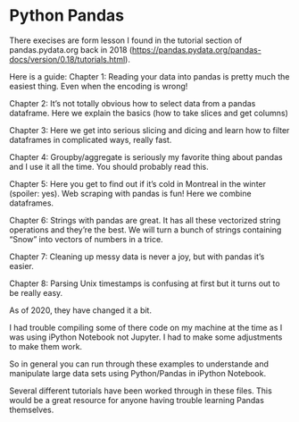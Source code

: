 # Python Pandas

There execises are form lesson I found in the tutorial section of pandas.pydata.org back in 2018 (https://pandas.pydata.org/pandas-docs/version/0.18/tutorials.html).

Here is a guide:
Chapter 1: Reading your data into pandas is pretty much the easiest thing. Even when the encoding is wrong!

Chapter 2: It’s not totally obvious how to select data from a pandas dataframe. Here we explain the basics (how to take slices and get columns)

Chapter 3: Here we get into serious slicing and dicing and learn how to filter dataframes in complicated ways, really fast.

Chapter 4: Groupby/aggregate is seriously my favorite thing about pandas and I use it all the time. You should probably read this.

Chapter 5: Here you get to find out if it’s cold in Montreal in the winter (spoiler: yes). Web scraping with pandas is fun! Here we combine dataframes.

Chapter 6: Strings with pandas are great. It has all these vectorized string operations and they’re the best. We will turn a bunch of strings containing “Snow” into vectors of numbers in a trice.

Chapter 7: Cleaning up messy data is never a joy, but with pandas it’s easier.

Chapter 8: Parsing Unix timestamps is confusing at first but it turns out to be really easy.

As of 2020, they have changed it a bit.

I had trouble compiling some of there code on my machine at the time as I was using iPython Notebook not Jupyter. I had to make some adjustments to make them work.

So in general you can run through these examples to understande and manipulate large data sets using Python/Pandas in iPython Notebook.

Several different tutorials have been worked through in these files. This would be a great resource for anyone having trouble learning Pandas themselves. 

